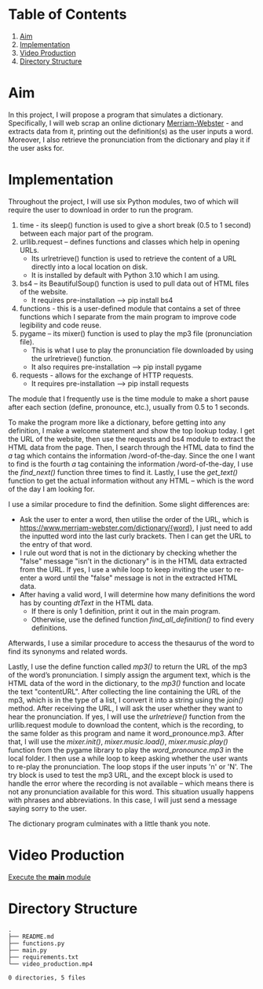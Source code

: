 # Table of Contents

<!-- vim-markdown-toc GFM -->

1. [Aim](#aim)
1. [Implementation](#implementation)
1. [Video Production](#video-production)
1. [Directory Structure](#directory-structure)

<!-- vim-markdown-toc -->

# Aim

In this project, I will propose a program that simulates a dictionary.
Specifically, I will web scrap an online dictionary
[Merriam-Webster](https://www.merriam-webster.com/) - and extracts data from it,
printing out the definition(s) as the user inputs a word. Moreover, I also
retrieve the pronunciation from the dictionary and play it if the user asks for.

# Implementation

Throughout the project, I will use six Python modules, two of which will require
the user to download in order to run the program.

1. time - its sleep() function is used to give a short break (0.5 to 1 second)
   between each major part of the program.
1. urllib.request – defines functions and classes which help in opening URLs.
    - Its urlretrieve() function is used to retrieve the content of a URL
      directly into a local location on disk.
    - It is installed by default with Python 3.10 which I am using.
1. bs4 – its BeautifulSoup() function is used to pull data out of HTML files of
the website.
    - It requires pre-installation –> pip install bs4
1. functions - this is a user-defined module that contains a set of three
functions which I separate from the main program to improve code legibility and
code reuse.
1. pygame – its mixer() function is used to play the mp3 file (pronunciation
file).
    - This is what I use to play the pronunciation file downloaded by using the
      urlretrieve() function.
    - It also requires pre-installation –> pip install pygame
1. requests - allows for the exchange of HTTP requests.
    - It requires pre-installation –> pip install requests

The module that I frequently use is the time module to make a short pause after
each section (define, pronounce, etc.), usually from 0.5 to 1 seconds.

To make the program more like a dictionary, before getting into any definition,
I make a welcome statement and show the top lookup today. I get the URL of the
website, then use the requests and bs4 module to extract the HTML data from the
page. Then, I search through the HTML data to find the *a* tag which contains
the information /word-of-the-day. Since the one I want to find is the fourth
*a* tag containing the information /word-of-the-day, I use the *find_next()*
function three times to find it. Lastly, I use the *get_text()* function to get
the actual information without any HTML – which is the word of the day I am
looking for.

I use a similar procedure to find the definition. Some slight differences are:

- Ask the user to enter a word, then utilise the order of the URL, which is
  <https://www.merriam-webster.com/dictionary/{word}>, I just need to add the
  inputted word into the last curly brackets. Then I can get the URL to the
  entry of that word.
- I rule out word that is not in the dictionary by checking whether the "false"
  message "isn't in the dictionary" is in the HTML data extracted from the URL.
  If yes, I use a while loop to keep inviting the user to re-enter a word until
  the "false" message is not in the extracted HTML data.
- After having a valid word, I will determine how many definitions the word has
  by counting *dtText* in the HTML data.
  - If there is only 1 definition, print it out in the main program.
  - Otherwise, use the defined function *find_all_definition()* to find every
    definitions.

Afterwards, I use a similar procedure to access the thesaurus of the word to
find its synonyms and related words.

Lastly, I use the define function called *mp3()* to return the URL of the mp3 of
the word’s pronunciation. I simply assign the argument text, which is the HTML
data of the word in the dictionary, to the *mp3()* function and locate the text
"contentURL". After collecting the line containing the URL of the mp3, which is
in the type of a list, I convert it into a string using the *join()* method.
After receiving the URL, I will ask the user whether they want to hear the
pronunciation. If yes, I will use the *urlretrieve()* function from the
urllib.request module to download the content, which is the recording, to the
same folder as this program and name it word_pronounce.mp3. After that, I will
use the *mixer.init()*, *mixer.music.load()*, *mixer.music.play()* function from
the pygame library to play the *word_pronounce.mp3* in the local folder. I then
use a while loop to keep asking whether the user wants to re-play the
pronunciation.  The loop stops if the user inputs 'n' or 'N'. The try block is
used to test the mp3 URL, and the except block is used to handle the error where
the recording is not available – which means there is not any pronunciation
available for this word. This situation usually happens with phrases and
abbreviations. In this case, I will just send a message saying sorry to the
user.

The dictionary program culminates with a little thank you note.

# Video Production

[Execute the **main**
module](https://raw.githubusercontent.com/tanducmai/web-scraping-dictionary/main/video_production.mp4)

# Directory Structure

```
.
├── README.md
├── functions.py
├── main.py
├── requirements.txt
└── video_production.mp4

0 directories, 5 files
```

